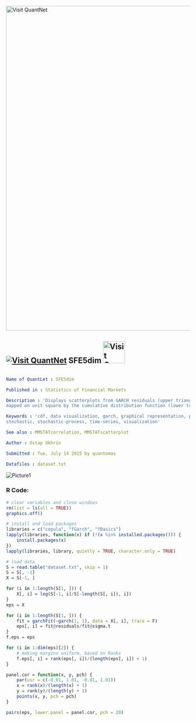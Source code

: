 
[<img src="https://github.com/QuantLet/Styleguide-and-FAQ/blob/master/pictures/banner.png" width="888" alt="Visit QuantNet">](http://quantlet.de/)

## [<img src="https://github.com/QuantLet/Styleguide-and-FAQ/blob/master/pictures/qloqo.png" alt="Visit QuantNet">](http://quantlet.de/) **SFE5dim** [<img src="https://github.com/QuantLet/Styleguide-and-FAQ/blob/master/pictures/QN2.png" width="60" alt="Visit QuantNet 2.0">](http://quantlet.de/)

```yaml

Name of QuantLet : SFE5dim

Published in : Statistics of Financial Markets

Description : 'Displays scatterplots from GARCH residuals (upper triangular) and from residuals
mapped on unit square by the cumulative distribution function (lower triangular).'

Keywords : 'cdf, data visualization, garch, graphical representation, plot, process, scatterplot,
stochastic, stochastic-process, time-series, visualization'

See also : MMSTATcorrelation, MMSTATscatterplot

Author : Ostap Okhrin

Submitted : Tue, July 14 2015 by quantomas

Datafiles : dataset.txt

```

![Picture1](SFE5dim-1.png)


### R Code:
```r
# clear variables and close windows
rm(list = ls(all = TRUE))
graphics.off()

# install and load packages
libraries = c("copula", "fGarch", "fBasics")
lapply(libraries, function(x) if (!(x %in% installed.packages())) {
    install.packages(x)
})
lapply(libraries, library, quietly = TRUE, character.only = TRUE)

# load data
S = read.table("dataset.txt", skip = 1)
S = S[, -1]
X = S[-1, ]

for (i in 1:length(S[1, ])) {
    X[, i] = log(S[-1, i]/S[-length(S[, i]), i])
}
eps = X

for (i in 1:length(S[1, ])) {
    fit = garchFit(~garch(1, 1), data = X[, i], trace = F)
    eps[, i] = fit@residuals/fit@sigma.t
}
f.eps = eps

for (i in 1:dim(eps)[2]) {
    # making margins uniform, based on Ranks
    f.eps[, i] = rank(eps[, i])/(length(eps[, i]) + 1)
}

panel.cor = function(x, y, pch) {
    par(usr = c(-0.01, 1.01, -0.01, 1.01))
    x = rank(x)/(length(x) + 1)
    y = rank(y)/(length(y) + 1)
    points(x, y, pch = pch)
}

pairs(eps, lower.panel = panel.cor, pch = 20) 
```
